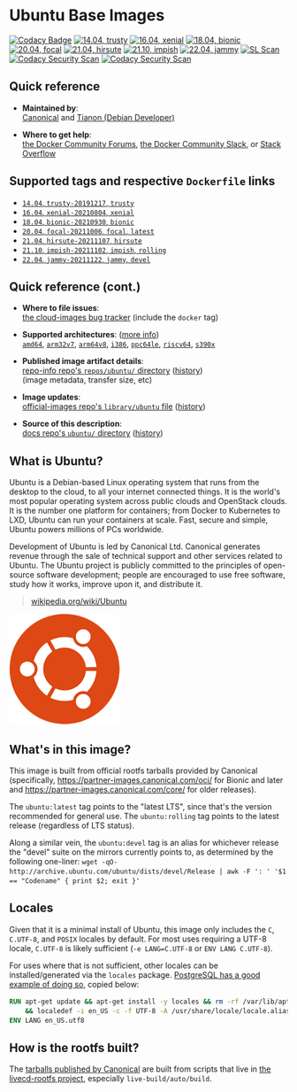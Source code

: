 # Ubuntu Base Images

[![Codacy Badge](https://api.codacy.com/project/badge/Grade/bced2d477fd8443b80ff528d1c0bc2d1)](https://app.codacy.com/gh/buluma/ubuntu?utm_source=github.com&utm_medium=referral&utm_content=buluma/ubuntu&utm_campaign=Badge_Grade_Settings)
[![14.04, trusty](https://github.com/buluma/ubuntu/actions/workflows/build-14.04.yml/badge.svg?branch=main)](https://github.com/buluma/ubuntu/actions/workflows/build-14.04.yml) [![16.04, xenial](https://github.com/buluma/ubuntu/actions/workflows/build-16.04.yml/badge.svg?branch=main)](https://github.com/buluma/ubuntu/actions/workflows/build-16.04.yml) [![18.04, bionic](https://github.com/buluma/ubuntu/actions/workflows/build-18.04.yml/badge.svg?branch=main)](https://github.com/buluma/ubuntu/actions/workflows/build-18.04.yml) [![20.04, focal](https://github.com/buluma/ubuntu/actions/workflows/build-20.04.yml/badge.svg?branch=main)](https://github.com/buluma/ubuntu/actions/workflows/build-20.04.yml) [![21.04, hirsute](https://github.com/buluma/ubuntu/actions/workflows/build-21.04.yml/badge.svg?branch=main)](https://github.com/buluma/ubuntu/actions/workflows/build-21.04.yml) [![21.10, impish](https://github.com/buluma/ubuntu/actions/workflows/build-21.10.yml/badge.svg?branch=main)](https://github.com/buluma/ubuntu/actions/workflows/build-21.10.yml) [![22.04, jammy](https://github.com/buluma/ubuntu/actions/workflows/build-22.04.yml/badge.svg?branch=main)](https://github.com/buluma/ubuntu/actions/workflows/build-22.04.yml) [![SL Scan](https://github.com/buluma/ubuntu/actions/workflows/shiftleft-analysis.yml/badge.svg?branch=main)](https://github.com/buluma/ubuntu/actions/workflows/shiftleft-analysis.yml) [![Codacy Security Scan](https://github.com/buluma/ubuntu/actions/workflows/codacy-analysis.yml/badge.svg?branch=main)](https://github.com/buluma/ubuntu/actions/workflows/codacy-analysis.yml) [![Codacy Security Scan](https://github.com/buluma/ubuntu/actions/workflows/codacy-analysis.yml/badge.svg?branch=main)](https://github.com/buluma/ubuntu/actions/workflows/codacy-analysis.yml)

## Quick reference

-	**Maintained by**:  
	[Canonical](https://launchpad.net/cloud-images) and [Tianon (Debian Developer)](https://github.com/tianon/docker-brew-ubuntu-core)

-	**Where to get help**:  
	[the Docker Community Forums](https://forums.docker.com/), [the Docker Community Slack](https://dockr.ly/slack), or [Stack Overflow](https://stackoverflow.com/search?tab=newest&q=docker)

## Supported tags and respective `Dockerfile` links

-	[`14.04`, `trusty-20191217`, `trusty`](https://github.com/buluma/ubuntu/blob/main/ubuntu1404/Dockerfile)
-	[`16.04`, `xenial-20210804`, `xenial`](https://github.com/buluma/ubuntu/blob/main/ubuntu1604/Dockerfile)
-	[`18.04`, `bionic-20210930`, `bionic`](https://github.com/buluma/ubuntu/blob/main/ubuntu1804/Dockerfile)
-	[`20.04`, `focal-20211006`, `focal`, `latest`](https://github.com/buluma/ubuntu/blob/main/ubuntu2004/Dockerfile)
-	[`21.04`, `hirsute-20211107`, `hirsute`](https://github.com/buluma/ubuntu/blob/main/ubuntu2104/Dockerfile)
-	[`21.10`, `impish-20211102`, `impish`, `rolling`](https://github.com/buluma/ubuntu/blob/main/ubuntu2110/Dockerfile)
-	[`22.04`, `jammy-20211122`, `jammy`, `devel`](https://github.com/buluma/ubuntu/blob/main/ubuntu2204/Dockerfile)

## Quick reference (cont.)

-	**Where to file issues**:  
	[the cloud-images bug tracker](https://github.com/buluma/ubuntu/issues) (include the `docker` tag)

-	**Supported architectures**: ([more info](https://github.com/docker-library/official-images#architectures-other-than-amd64))  
	[`amd64`](https://hub.docker.com/r/amd64/ubuntu/), [`arm32v7`](https://hub.docker.com/r/arm32v7/ubuntu/), [`arm64v8`](https://hub.docker.com/r/arm64v8/ubuntu/), [`i386`](https://hub.docker.com/r/i386/ubuntu/), [`ppc64le`](https://hub.docker.com/r/ppc64le/ubuntu/), [`riscv64`](https://hub.docker.com/r/riscv64/ubuntu/), [`s390x`](https://hub.docker.com/r/s390x/ubuntu/)

-	**Published image artifact details**:  
	[repo-info repo's `repos/ubuntu/` directory](https://github.com/docker-library/repo-info/blob/master/repos/ubuntu) ([history](https://github.com/docker-library/repo-info/commits/master/repos/ubuntu))  
	(image metadata, transfer size, etc)

-	**Image updates**:  
	[official-images repo's `library/ubuntu` file](https://github.com/buluma/ubuntu) ([history](https://github.com/buluma/ubuntu/commits/main))

-	**Source of this description**:  
	[docs repo's `ubuntu/` directory](https://github.com/buluma/ubuntu/blob/main/README.md) ([history](https://github.com/buluma/ubuntu/commits/main/README.md))

## What is Ubuntu?

Ubuntu is a Debian-based Linux operating system that runs from the desktop to the cloud, to all your internet connected things. It is the world's most popular operating system across public clouds and OpenStack clouds. It is the number one platform for containers; from Docker to Kubernetes to LXD, Ubuntu can run your containers at scale. Fast, secure and simple, Ubuntu powers millions of PCs worldwide.

Development of Ubuntu is led by Canonical Ltd. Canonical generates revenue through the sale of technical support and other services related to Ubuntu. The Ubuntu project is publicly committed to the principles of open-source software development; people are encouraged to use free software, study how it works, improve upon it, and distribute it.

> [wikipedia.org/wiki/Ubuntu](https://en.wikipedia.org/wiki/Ubuntu)

![logo](https://raw.githubusercontent.com/docker-library/docs/01c12653951b2fe592c1f93a13b4e289ada0e3a1/ubuntu/logo.png)

## What's in this image?

This image is built from official rootfs tarballs provided by Canonical (specifically, https://partner-images.canonical.com/oci/ for Bionic and later and https://partner-images.canonical.com/core/ for older releases).

The `ubuntu:latest` tag points to the "latest LTS", since that's the version recommended for general use. The `ubuntu:rolling` tag points to the latest release (regardless of LTS status).

Along a similar vein, the `ubuntu:devel` tag is an alias for whichever release the "devel" suite on the mirrors currently points to, as determined by the following one-liner: `wget -qO- http://archive.ubuntu.com/ubuntu/dists/devel/Release | awk -F ': ' '$1 == "Codename" { print $2; exit }'`

## Locales

Given that it is a minimal install of Ubuntu, this image only includes the `C`, `C.UTF-8`, and `POSIX` locales by default. For most uses requiring a UTF-8 locale, `C.UTF-8` is likely sufficient (`-e LANG=C.UTF-8` or `ENV LANG C.UTF-8`).

For uses where that is not sufficient, other locales can be installed/generated via the `locales` package. [PostgreSQL has a good example of doing so](https://github.com/docker-library/postgres/blob/69bc540ecfffecce72d49fa7e4a46680350037f9/9.6/Dockerfile#L21-L24), copied below:

```dockerfile
RUN apt-get update && apt-get install -y locales && rm -rf /var/lib/apt/lists/* \
	&& localedef -i en_US -c -f UTF-8 -A /usr/share/locale/locale.alias en_US.UTF-8
ENV LANG en_US.utf8
```

## How is the rootfs built?

The [tarballs published by Canonical](https://partner-images.canonical.com/oci/) are built from scripts that live in [the livecd-rootfs project](https://code.launchpad.net/~ubuntu-core-dev/livecd-rootfs/+git/livecd-rootfs/+ref/ubuntu/master), especially `live-build/auto/build`.

